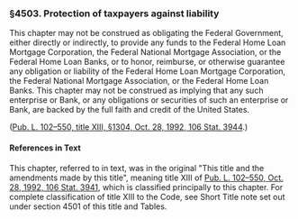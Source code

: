 ### §4503. Protection of taxpayers against liability ###

This chapter may not be construed as obligating the Federal Government, either directly or indirectly, to provide any funds to the Federal Home Loan Mortgage Corporation, the Federal National Mortgage Association, or the Federal Home Loan Banks, or to honor, reimburse, or otherwise guarantee any obligation or liability of the Federal Home Loan Mortgage Corporation, the Federal National Mortgage Association, or the Federal Home Loan Banks. This chapter may not be construed as implying that any such enterprise or Bank, or any obligations or securities of such an enterprise or Bank, are backed by the full faith and credit of the United States.

([Pub. L. 102–550, title XIII, §1304, Oct. 28, 1992, 106 Stat. 3944](/statviewer.htm?volume=106&page=3944).)

#### References in Text ####

This chapter, referred to in text, was in the original "This title and the amendments made by this title", meaning title XIII of [Pub. L. 102–550, Oct. 28, 1992, 106 Stat. 3941](/statviewer.htm?volume=106&page=3941), which is classified principally to this chapter. For complete classification of title XIII to the Code, see Short Title note set out under section 4501 of this title and Tables.